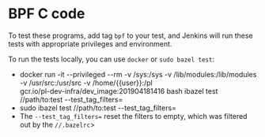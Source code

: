 # BPF C code

To test these programs, add tag `bpf` to your test, and Jenkins will run these tests with
appropriate privileges and environment.

To run the tests locally, you can use `docker` or `sudo bazel test`:

*   docker run -it --privileged --rm -v /sys:/sys -v /lib/modules:/lib/modules \
        -v /usr/src:/usr/src -v /home/{{user}}:/pl \
        gcr.io/pl-dev-infra/dev_image:201904181416 bash
    ibazel test //path/to:test --test_tag_filters=
*   sudo ibazel test //path/to:test --test_tag_filters=
*   The `--test_tag_filters=` reset the filters to empty, which was filtered out by the
    `//.bazelrc`>
